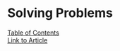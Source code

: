# Solving Problems  
[Table of Contents](README.md)  
[Link to Article](https://simpleprogrammer.com/solving-problems-breaking-it-down/)  
